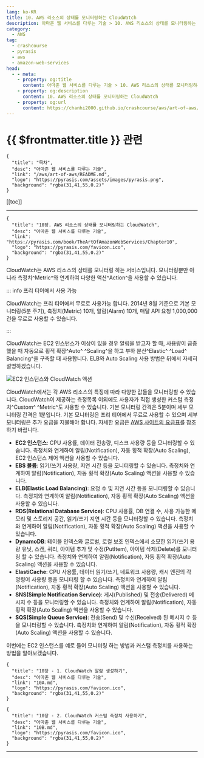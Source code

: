 ```yaml
---
lang: ko-KR
title: 10. AWS 리소스의 상태를 모니터링하는 CloudWatch
description: 아마존 웹 서비스를 다루는 기술 > 10. AWS 리소스의 상태를 모니터링하는 CloudWatch
category:
  - AWS
tag: 
  - crashcourse
  - pyrasis
  - aws 
  - amazon-web-services
head:
  - - meta:
    - property: og:title
      content: 아마존 웹 서비스를 다루는 기술 > 10. AWS 리소스의 상태를 모니터링하는 CloudWatch
    - property: og:description
      content: 10. AWS 리소스의 상태를 모니터링하는 CloudWatch
    - property: og:url
      content: https://chanhi2000.github.io/crashcourse/aws/art-of-aws/10.html
---
```


# {{ $frontmatter.title }} 관련

```component VPCard
{
  "title": "목차",
  "desc": "아마존 웹 서비스를 다루는 기술",
  "link": "/aws/art-of-aws/README.md",
  "logo": "https://pyrasis.com/assets/images/pyrasis.png",
  "background": "rgba(31,41,55,0.2)"
}
```

[[toc]]

---

```component VPCard
{
  "title": "10장. AWS 리소스의 상태를 모니터링하는 CloudWatch",
  "desc": "아마존 웹 서비스를 다루는 기술",
  "link": "https://pyrasis.com/book/TheArtOfAmazonWebServices/Chapter10",
  "logo": "https://pyrasis.com/favicon.ico",
  "background": "rgba(31,41,55,0.2)"
}
```

CloudWatch는 AWS 리소스의 상태를 모니터링 하는 서비스입니다. 모니터링뿐만 아니라 측정치^Metric^와 연계하여 다양한 액션^Action^을 사용할 수 있습니다.

::: info 프리 티어에서 사용 가능

CloudWatch는 프리 티어에서 무료로 사용가능 합니다. 2014년 8월 기준으로 기본 모니터링(5분 주기), 측정치(Metric) 10개, 알람(Alarm) 10개, 매달 API 요청 1,000,000건을 무료로 사용할 수 있습니다.

:::

CloudWatch는 EC2 인스턴스가 이상이 있을 경우 알림을 받고자 할 때, 사용량이 급증했을 때 자동으로 횡적 확장^Auto^ ^Scaling^을 하고 부하 분산^Elastic^ ^Load^ Balancing^을 구축할 때 사용합니다. ELB와 Auto Scaling 사용 방법은 뒤에서 자세히 설명하겠습니다.

![EC2 인스턴스와 CloudWatch 액션](https://pyrasis.com/assets/images/TheArtOfAmazonWebServicesChapter10/1.png)

CloudWatch에서는 각 AWS 리소스의 특징에 따라 다양한 값들을 모니터링할 수 있습니다. CloudWatch이 제공하는 측정목록 이외에도 사용자가 직접 생성한 커스텀 측정치^Custom^ ^Metric^도 사용할 수 있습니다. 기본 모니터링 간격은 5분이며 세부 모니터링 간격은 1분입니다. 기본 모니터링은 프리 티어에서 무료로 사용할 수 있으며 세부 모니터링은 추가 요금을 지불해야 합니다. 자세한 요금은 [<FontIcon icon="fa-brands fa-aws"/>AWS 사이트의 요금표](http://aws.amazon.com/ko/ec2/pricing/)를 참조하기 바랍니다.

- **EC2 인스턴스**: CPU 사용률, 데이터 전송량, 디스크 사용량 등을 모니터링할 수 있습니다. 측정치와 연계하여 알림(Notification), 자동 횡적 확장(Auto Scaling), EC2 인스턴스 제어 액션을 사용할 수 있습니다.
- **EBS 볼륨**: 읽기/쓰기 사용량, 지연 시간 등을 모니터링할 수 있습니다. 측정치와 연계하여 알림(Notification), 자동 횡적 확장(Auto Scaling) 액션을 사용할 수 있습니다.
- **ELB(Elastic Load Balancing)**: 요청 수 및 지연 시간 등을 모니터링할 수 있습니다. 측정치와 연계하여 알림(Notification), 자동 횡적 확장(Auto Scaling) 액션을 사용할 수 있습니다.
- **RDS(Relational Database Service)**: CPU 사용률, DB 연결 수, 사용 가능한 메모리 및 스토리지 공간, 읽기/쓰기 지연 시간 등을 모니터링할 수 있습니다. 측정치와 연계하여 알림(Notification), 자동 횡적 확장(Auto Scaling) 액션을 사용할 수 있습니다.
- **DynamoDB**: 테이블 인덱스와 글로벌, 로컬 보조 인덱스에서 소모한 읽기/쓰기 용량 유닛, 스캔, 쿼리, 아이템 추가 및 수정(PutItem), 아이템 삭제(Delete)를 모니터링 할 수 있습니다. 측정치와 연계하여 알림(Notification), 자동 횡적 확장(Auto Scaling) 액션을 사용할 수 있습니다.
- **ElastiCache**: CPU 사용률, 데이터 읽기/쓰기, 네트워크 사용량, 캐시 엔진의 각 명령어 사용량 등을 모니터링 할 수 있습니다. 측정치와 연계하여 알림(Notification), 자동 횡적 확장(Auto Scaling) 액션을 사용할 수 있습니다.
- **SNS(Simple Notification Service)**: 게시(Published) 및 전송(Delivered) 메시지 수 등을 모니터링할 수 있습니다. 측정치와 연계하여 알림(Notification), 자동 횡적 확장(Auto Scaling) 액션을 사용할 수 있습니다.
- **SQS(Simple Queue Service)**: 전송(Send) 및 수신(Received) 된 메시지 수 등을 모니터링할 수 있습니다. 측정치와 연계하여 알림(Notification), 자동 횡적 확장(Auto Scaling) 액션을 사용할 수 있습니다.

이번에는 EC2 인스턴스를 예로 들어 모니터링 하는 방법과 커스텀 측정치를 사용하는 방법을 알아보겠습니다.

```component VPCard
{
  "title": "10장 - 1. CloudWatch 알람 생성하기",
  "desc": "아마존 웹 서비스를 다루는 기술",
  "link": "10A.md",
  "logo": "https://pyrasis.com/favicon.ico",
  "background": "rgba(31,41,55,0.2)"
}
```

```component VPCard
{
  "title": "10장 - 2. CloudWatch 커스텀 측정치 사용하기",
  "desc": "아마존 웹 서비스를 다루는 기술",
  "link": "10B.md",
  "logo": "https://pyrasis.com/favicon.ico",
  "background": "rgba(31,41,55,0.2)"
}
```

---

<TagLinks />